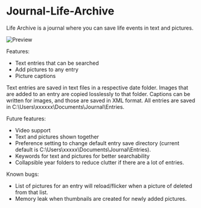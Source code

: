 # Journal-Life-Archive

Life Archive is a journal where you can save life events in text and pictures. 

![Preview](http://i.imgur.com/M7zXxf1.png)

Features: 
- Text entries that can be searched
- Add pictures to any entry
- Picture captions


Text entries are saved in text files in a respective date folder. Images that are added to an entry are copied losslessly to that folder. Captions can be written for images, and those are saved in XML format.
All entries are saved in C:\Users\xxxxxx\Documents\Journal\Entries. 


Future features: 
- Video support
- Text and pictures shown together
- Preference setting to change default entry save directory (current default is C:\Users\xxxxx\Documents\Journal\Entries).
- Keywords for text and pictures for better searchability
- Collapsible year folders to reduce clutter if there are a lot of entries. 


Known bugs: 
- List of pictures for an entry will reload/flicker when a picture of deleted from that list. 
- Memory leak when thumbnails are created for newly added pictures.